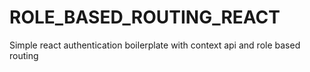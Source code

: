 # ROLE_BASED_ROUTING_REACT
Simple react authentication boilerplate with context api and role based routing
